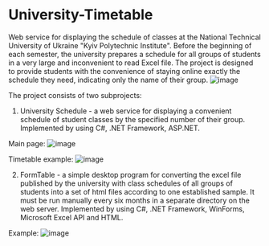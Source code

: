 # University-Timetable

Web service for displaying the schedule of classes at the National Technical University of Ukraine "Kyiv Polytechnic Institute". Before the beginning of each semester, the university prepares a schedule for all groups of students in a very large and inconvenient to read Excel file. The project is designed to provide students with the convenience of staying online exactly the schedule they need, indicating only the name of their group.
![image](https://user-images.githubusercontent.com/19497575/161455351-a30219e9-e754-452b-8c60-986415def027.png)

The project consists of two subprojects:
1. University Schedule - a web service for displaying a convenient schedule of student classes by the specified number of their group.
Implemented by using C#, .NET Framework, ASP.NET.

Main page:
![image](https://user-images.githubusercontent.com/19497575/161455447-2dd39b72-f34d-4838-9fec-d40276bb13bd.png)

Timetable example:
![image](https://user-images.githubusercontent.com/19497575/161455465-52bd2863-13d5-4731-bb3b-e829c254eb29.png)

2. FormTable - a simple desktop program for converting the excel file published by the university with class schedules of all groups of students into a set of html files according to one established sample. It must be run manually every six months in a separate directory on the web server.
Implemented by using C#, .NET Framework, WinForms, Microsoft Excel API and HTML.

Example:
![image](https://user-images.githubusercontent.com/19497575/161455638-b22cf0d9-2df7-4ab8-bf98-2a53ecb4e36d.png)
